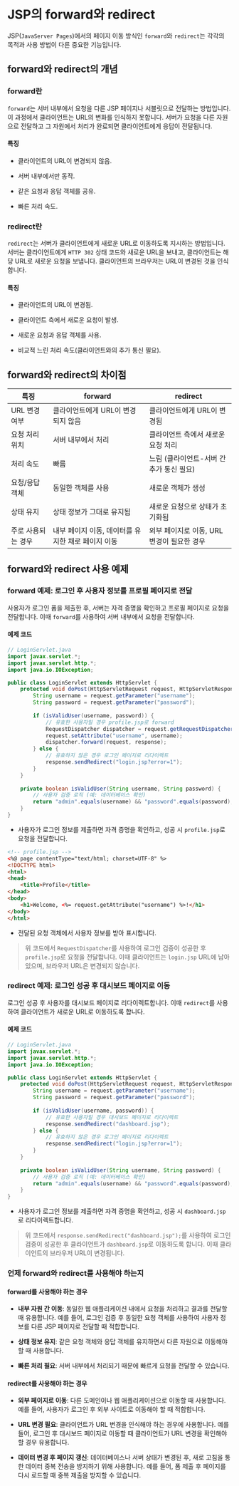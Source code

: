 # JSP의 forward와 redirect

JSP(`JavaServer Pages`)에서의 페이지 이동 방식인 `forward`와 `redirect`는 각각의 목적과 사용 방법이 다른 중요한 기능입니다.

## forward와 redirect의 개념

### forward란

`forward`는 서버 내부에서 요청을 다른 JSP 페이지나 서블릿으로 전달하는 방법입니다. 이 과정에서 클라이언트는 URL의 변화를 인식하지 못합니다. 서버가 요청을 다른 자원으로 전달하고 그 자원에서 처리가 완료되면 클라이언트에게 응답이 전달됩니다.

#### 특징

- 클라이언트의 URL이 변경되지 않음.

- 서버 내부에서만 동작.

- 같은 요청과 응답 객체를 공유.

- 빠른 처리 속도.

### redirect란

`redirect`는 서버가 클라이언트에게 새로운 URL로 이동하도록 지시하는 방법입니다. 서버는 클라이언트에게 `HTTP 302` 상태 코드와 새로운 URL을 보내고, 클라이언트는 해당 URL로 새로운 요청을 보냅니다. 클라이언트의 브라우저는 URL이 변경된 것을 인식합니다.

#### 특징

- 클라이언트의 URL이 변경됨.

- 클라이언트 측에서 새로운 요청이 발생.

- 새로운 요청과 응답 객체를 사용.

- 비교적 느린 처리 속도(클라이언트와의 추가 통신 필요).

## forward와 redirect의 차이점

특징|forward|redirect
----|----|----
URL 변경 여부|클라이언트에게 URL이 변경되지 않음|클라이언트에게 URL이 변경됨
요청 처리 위치|서버 내부에서 처리|클라이언트 측에서 새로운 요청 처리
처리 속도|빠름|느림 (클라이언트-서버 간 추가 통신 필요)
요청/응답 객체|동일한 객체를 사용|새로운 객체가 생성
상태 유지|상태 정보가 그대로 유지됨|새로운 요청으로 상태가 초기화됨
주로 사용되는 경우|내부 페이지 이동, 데이터를 유지한 채로 페이지 이동|외부 페이지로 이동, URL 변경이 필요한 경우

## forward와 redirect 사용 예제

### forward 예제: 로그인 후 사용자 정보를 프로필 페이지로 전달

사용자가 로그인 폼을 제출한 후, 서버는 자격 증명을 확인하고 프로필 페이지로 요청을 전달합니다. 이때 `forward`를 사용하여 서버 내부에서 요청을 전달합니다.

#### 예제 코드

```java
// LoginServlet.java
import javax.servlet.*;
import javax.servlet.http.*;
import java.io.IOException;

public class LoginServlet extends HttpServlet {
    protected void doPost(HttpServletRequest request, HttpServletResponse response) throws ServletException, IOException {
        String username = request.getParameter("username");
        String password = request.getParameter("password");
        
        if (isValidUser(username, password)) {
            // 유효한 사용자일 경우 profile.jsp로 forward
            RequestDispatcher dispatcher = request.getRequestDispatcher("profile.jsp");
            request.setAttribute("username", username);
            dispatcher.forward(request, response);
        } else {
            // 유효하지 않은 경우 로그인 페이지로 리다이렉트
            response.sendRedirect("login.jsp?error=1");
        }
    }
    
    private boolean isValidUser(String username, String password) {
        // 사용자 검증 로직 (예: 데이터베이스 확인)
        return "admin".equals(username) && "password".equals(password);
    }
}
```

- 사용자가 로그인 정보를 제출하면 자격 증명을 확인하고, 성공 시 `profile.jsp`로 요청을 전달합니다.

```html
<!-- profile.jsp -->
<%@ page contentType="text/html; charset=UTF-8" %>
<!DOCTYPE html>
<html>
<head>
    <title>Profile</title>
</head>
<body>
    <h1>Welcome, <%= request.getAttribute("username") %>!</h1>
</body>
</html>
```

- 전달된 요청 객체에서 사용자 정보를 받아 표시합니다.

> 위 코드에서 `RequestDispatcher`를 사용하여 로그인 검증이 성공한 후 `profile.jsp`로 요청을 전달합니다. 이때 클라이언트는 `login.jsp` URL에 남아 있으며, 브라우저 URL은 변경되지 않습니다.

### redirect 예제: 로그인 성공 후 대시보드 페이지로 이동

로그인 성공 후 사용자를 대시보드 페이지로 리다이렉트합니다. 이때 `redirect`를 사용하여 클라이언트가 새로운 URL로 이동하도록 합니다.

#### 예제 코드

```java
// LoginServlet.java
import javax.servlet.*;
import javax.servlet.http.*;
import java.io.IOException;

public class LoginServlet extends HttpServlet {
    protected void doPost(HttpServletRequest request, HttpServletResponse response) throws ServletException, IOException {
        String username = request.getParameter("username");
        String password = request.getParameter("password");
        
        if (isValidUser(username, password)) {
            // 유효한 사용자일 경우 대시보드 페이지로 리다이렉트
            response.sendRedirect("dashboard.jsp");
        } else {
            // 유효하지 않은 경우 로그인 페이지로 리다이렉트
            response.sendRedirect("login.jsp?error=1");
        }
    }
    
    private boolean isValidUser(String username, String password) {
        // 사용자 검증 로직 (예: 데이터베이스 확인)
        return "admin".equals(username) && "password".equals(password);
    }
}
```

- 사용자가 로그인 정보를 제출하면 자격 증명을 확인하고, 성공 시 `dashboard.jsp`로 리다이렉트합니다.

> 위 코드에서 `response.sendRedirect("dashboard.jsp");`를 사용하여 로그인 검증이 성공한 후 클라이언트가 `dashboard.jsp`로 이동하도록 합니다. 이때 클라이언트의 브라우저 URL이 변경됩니다.

### 언제 forward와 redirect를 사용해야 하는지

#### forward를 사용해야 하는 경우

- **내부 자원 간 이동**: 동일한 웹 애플리케이션 내에서 요청을 처리하고 결과를 전달할 때 유용합니다. 예를 들어, 로그인 검증 후 동일한 요청 객체를 사용하여 사용자 정보를 다른 JSP 페이지로 전달할 때 적합합니다.

- **상태 정보 유지**: 같은 요청 객체와 응답 객체를 유지하면서 다른 자원으로 이동해야 할 때 사용합니다.

- **빠른 처리 필요**: 서버 내부에서 처리되기 때문에 빠르게 요청을 전달할 수 있습니다.

#### redirect를 사용해야 하는 경우

- **외부 페이지로 이동**: 다른 도메인이나 웹 애플리케이션으로 이동할 때 사용합니다. 예를 들어, 사용자가 로그인 후 외부 사이트로 이동해야 할 때 적합합니다.

- **URL 변경 필요**: 클라이언트가 URL 변경을 인식해야 하는 경우에 사용합니다. 예를 들어, 로그인 후 대시보드 페이지로 이동할 때 클라이언트가 URL 변경을 확인해야 할 경우 유용합니다.

- **데이터 변경 후 페이지 갱신**: 데이터베이스나 서버 상태가 변경된 후, 새로 고침을 통한 데이터 중복 전송을 방지하기 위해 사용합니다. 예를 들어, 폼 제출 후 페이지를 다시 로드할 때 중복 제출을 방지할 수 있습니다.
